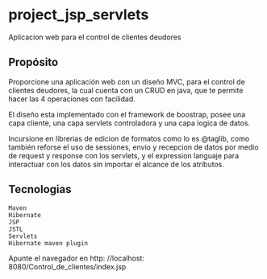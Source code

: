 # project_jsp_servlets
Aplicacion web para el control de clientes deudores

## Propósito
Proporcione una aplicación web con un diseño MVC, para el control de clientes deudores, la cual cuenta con un CRUD en java, que te permite hacer las 4 operaciones con facilidad.

El diseño esta implementado con el framework de boostrap, posee una capa cliente, una capa servlets controladora y una capa logica de datos.

Incursione en librerias de edicion de formatos como lo es @taglib, como también reforse el uso de sessiones, envio y recepcion de datos por medio de request y response con los servlets, y el expression languaje para interactuar con los datos sin importar el alcance de los atributos.

## Tecnologias

    Maven
    Hibernate
    JSP
    JSTL
    Servlets
    Hibernate maven plugin


Apunte el navegador en http: //localhost: 8080/Control_de_clientes/index.jsp
